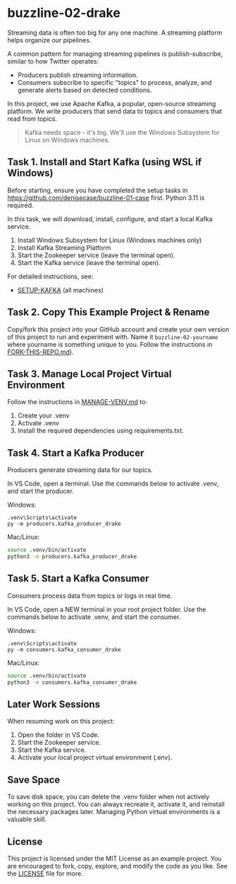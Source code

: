 # buzzline-02-drake

Streaming data is often too big for any one machine. 
A streaming platform helps organize our pipelines.

A common pattern for managing streaming pipelines is publish-subscribe, similar to how Twitter operates:

- Producers publish streaming information.
- Consumers subscribe to specific "topics" to process, analyze, and generate alerts based on detected conditions.

In this project, we use Apache Kafka, a popular, open-source streaming platform.
We write producers that send data to topics and consumers that read from topics.

> Kafka needs space - it's big. We'll use the Windows Subsystem for Linux on Windows machines. 

## Task 1. Install and Start Kafka (using WSL if Windows)

Before starting, ensure you have completed the setup tasks in <https://github.com/denisecase/buzzline-01-case> first. 
Python 3.11 is required. 

In this task, we will download, install, configure, and start a local Kafka service. 

1. Install Windows Subsystem for Linux (Windows machines only)
2. Install Kafka Streaming Platform
3. Start the Zookeeper service (leave the terminal open).
4. Start the Kafka service (leave the terminal open).

For detailed instructions, see:

- [SETUP-KAFKA](docs/SETUP-KAFKA.md) (all machines)


## Task 2. Copy This Example Project & Rename

Copy/fork this project into your GitHub account
and create your own version of this project to run and experiment with. 
Name it `buzzline-02-yourname` where yourname is something unique to you.
Follow the instructions in [FORK-THIS-REPO.md](https://github.com/denisecase/buzzline-01-case/blob/main/docs/FORK-THIS-REPO.md)).
    

## Task 3. Manage Local Project Virtual Environment

Follow the instructions in [MANAGE-VENV.md](https://github.com/denisecase/buzzline-01-case/blob/main/docs/MANAGE-VENV.md) to:
1. Create your .venv
2. Activate .venv
3. Install the required dependencies using requirements.txt.

## Task 4. Start a Kafka Producer

Producers generate streaming data for our topics.

In VS Code, open a terminal.
Use the commands below to activate .venv, and start the producer. 

Windows:
```shell
.venv\Scripts\activate
py -m producers.kafka_producer_drake
```

Mac/Linux:
```zsh
source .venv/bin/activate
python3 -m producers.kafka_producer_drake
```

## Task 5. Start a Kafka Consumer

Consumers process data from topics or logs in real time.

In VS Code, open a NEW terminal in your root project folder. 
Use the commands below to activate .venv, and start the consumer. 

Windows:
```shell
.venv\Scripts\activate
py -m consumers.kafka_consumer_drake
```

Mac/Linux:
```zsh
source .venv/bin/activate
python3 -m consumers.kafka_consumer_drake
```

## Later Work Sessions
When resuming work on this project:
1. Open the folder in VS Code. 
2. Start the Zookeeper service.
3. Start the Kafka service.
4. Activate your local project virtual environment (.env).

## Save Space
To save disk space, you can delete the .venv folder when not actively working on this project.
You can always recreate it, activate it, and reinstall the necessary packages later. 
Managing Python virtual environments is a valuable skill. 

## License
This project is licensed under the MIT License as an example project. 
You are encouraged to fork, copy, explore, and modify the code as you like. 
See the [LICENSE](LICENSE.txt) file for more.
